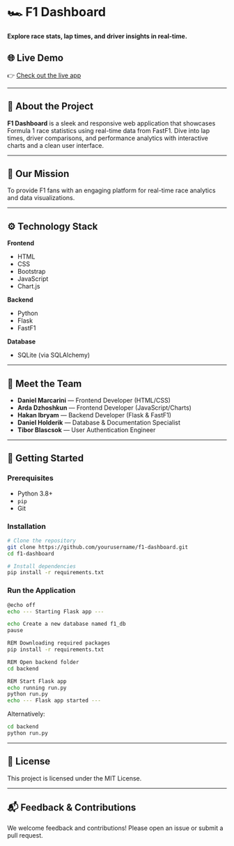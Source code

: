 
# 🏎️ F1 Dashboard

**Explore race stats, lap times, and driver insights in real-time.**


## 🌐 Live Demo

👉 [Check out the live app](https://f1-race-statistics.onrender.com/)

---

## 📌 About the Project

**F1 Dashboard** is a sleek and responsive web application that showcases Formula 1 race statistics using real-time data from FastF1. Dive into lap times, driver comparisons, and performance analytics with interactive charts and a clean user interface.

---

## 🎯 Our Mission

To provide F1 fans with an engaging platform for real-time race analytics and data visualizations.

---

## ⚙️ Technology Stack

**Frontend**
- HTML
- CSS
- Bootstrap
- JavaScript
- Chart.js

**Backend**
- Python
- Flask
- FastF1

**Database**
- SQLite (via SQLAlchemy)

---

## 👥 Meet the Team

- **Daniel Marcarini** — Frontend Developer (HTML/CSS)  
- **Arda Dzhoshkun** — Frontend Developer (JavaScript/Charts)  
- **Hakan Ibryam** — Backend Developer (Flask & FastF1)  
- **Daniel Holderik** — Database & Documentation Specialist  
- **Tibor Blascsok** — User Authentication Engineer  

---

## 🚀 Getting Started

### Prerequisites

- Python 3.8+
- `pip`
- Git

### Installation

```bash
# Clone the repository
git clone https://github.com/yourusername/f1-dashboard.git
cd f1-dashboard

# Install dependencies
pip install -r requirements.txt
```

### Run the Application

```bash
@echo off
echo --- Starting Flask app ---

echo Create a new database named f1_db
pause

REM Downloading required packages
pip install -r requirements.txt

REM Open backend folder
cd backend

REM Start Flask app
echo running run.py
python run.py
echo --- Flask app started ---
```

Alternatively:

```bash
cd backend
python run.py
```

---

## 📄 License

This project is licensed under the MIT License.

---

## 📬 Feedback & Contributions

We welcome feedback and contributions! Please open an issue or submit a pull request.
